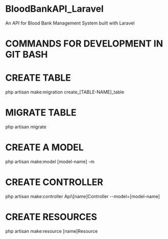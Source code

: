 # BloodBankAPI_Laravel
An API for Blood Bank Management System built with Laravel



# COMMANDS FOR DEVELOPMENT IN GIT BASH

# CREATE  TABLE
php artisan make:migration create_[TABLE-NAME]_table

# MIGRATE TABLE
php artisan migrate

# CREATE A MODEL
php artisan make:model [model-name] -m 

# CREATE CONTROLLER
php artisan make:controller Api\\[name]Controller --model=[model-name]

# CREATE RESOURCES
php artisan make:resource [name]Resource
